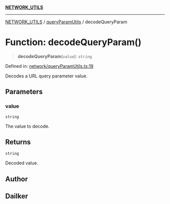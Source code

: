 [**NETWORK_UTILS**](../../README.md)

***

[NETWORK_UTILS](../../README.md) / [queryParamUtils](../README.md) / decodeQueryParam

# Function: decodeQueryParam()

> **decodeQueryParam**(`value`): `string`

Defined in: [network/queryParamUtils.ts:19](https://github.com/dailker/everyutil-js/blob/7799f3f003cb23f425be3f1c83c38483e2648188/src/network/queryParamUtils.ts#L19)

Decodes a URL query parameter value.

## Parameters

### value

`string`

The value to decode.

## Returns

`string`

Decoded value.

## Author

## Dailker
